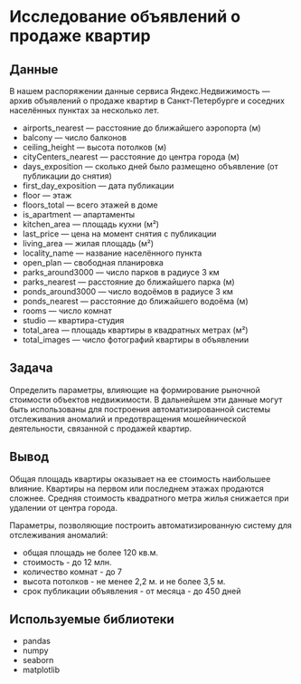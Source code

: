 # Исследование объявлений о продаже квартир

## Данные
В нашем распоряжении данные сервиса Яндекс.Недвижимость — архив объявлений о продаже квартир в Санкт-Петербурге и соседних населённых пунктах за несколько лет.

- airports_nearest — расстояние до ближайшего аэропорта (м)
- balcony — число балконов
- ceiling_height — высота потолков (м)
- cityCenters_nearest — расстояние до центра города (м)
- days_exposition — сколько дней было размещено объявление (от публикации до снятия)
- first_day_exposition — дата публикации
- floor — этаж
- floors_total — всего этажей в доме
- is_apartment — апартаменты
- kitchen_area — площадь кухни (м²)
- last_price — цена на момент снятия с публикации
- living_area — жилая площадь (м²)
- locality_name — название населённого пункта
- open_plan — свободная планировка 
- parks_around3000 — число парков в радиусе 3 км
- parks_nearest — расстояние до ближайшего парка (м)
- ponds_around3000 — число водоёмов в радиусе 3 км
- ponds_nearest — расстояние до ближайшего водоёма (м)
- rooms — число комнат
- studio — квартира-студия 
- total_area — площадь квартиры в квадратных метрах (м²)
- total_images — число фотографий квартиры в объявлении

## Задача
Определить параметры, влияющие на формирование рыночной стоимости объектов недвижимости. В дальнейшем эти данные могут быть использованы для построения автоматизированной системы отслеживания аномалий и предотвращения мошейнической деятельности, связанной с продажей квартир.

## Вывод
Общая площадь квартиры оказывает на ее стоимость наибольшее влияние. Квартиры на первом или последнем этажах продаются сложнее. Средняя стоимость квадратного метра жилья снижается при удалении от центра города.

Параметры, позволяющие построить автоматизированную систему для отслеживания аномалий: 
- общая площадь не более 120 кв.м.
- стоимость - до 12 млн. 
- количество комнат - до 7
- высота потолков - не менее 2,2 м. и не более 3,5 м.
- срок публикации объявления - от месяца - до 450 дней

## Используемые библиотеки
- pandas
- numpy
- seaborn
- matplotlib
